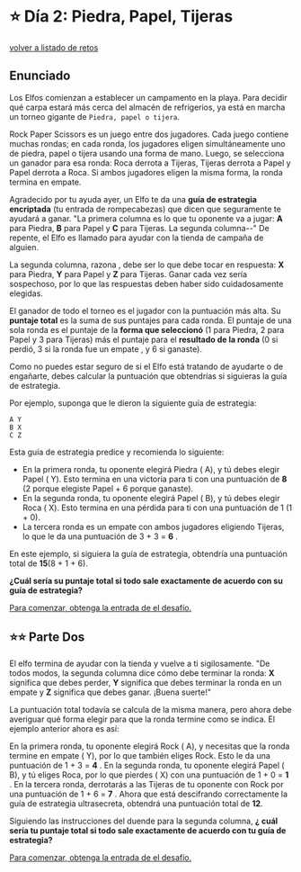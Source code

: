 # ⭐️ Día 2: Piedra, Papel, Tijeras
[volver a listado de retos](./../../README.md)

## Enunciado

Los Elfos comienzan a establecer un campamento en la playa. Para decidir qué carpa estará más cerca del almacén de refrigerios, ya está en marcha un torneo gigante de `Piedra, papel o tijera`.

Rock Paper Scissors es un juego entre dos jugadores. Cada juego contiene muchas rondas; en cada ronda, los jugadores eligen simultáneamente uno de piedra, papel o tijera usando una forma de mano. Luego, se selecciona un ganador para esa ronda: Roca derrota a Tijeras, Tijeras derrota a Papel y Papel derrota a Roca. Si ambos jugadores eligen la misma forma, la ronda termina en empate.

Agradecido por tu ayuda ayer, un Elfo te da una **guía de estrategia encriptada** (tu entrada de rompecabezas) que dicen que seguramente te ayudará a ganar. "La primera columna es lo que tu oponente va a jugar: **A** para Piedra, **B** para Papel y **C** para Tijeras. La segunda columna--" De repente, el Elfo es llamado para ayudar con la tienda de campaña de alguien.

La segunda columna, razona , debe ser lo que debe tocar en respuesta: **X** para Piedra, **Y** para Papel y **Z** para Tijeras. Ganar cada vez sería sospechoso, por lo que las respuestas deben haber sido cuidadosamente elegidas.

El ganador de todo el torneo es el jugador con la puntuación más alta. Su **puntaje total** es la suma de sus puntajes para cada ronda. El puntaje de una sola ronda es el puntaje de la **forma que seleccionó** (1 para Piedra, 2 para Papel y 3 para Tijeras) más el puntaje para el **resultado de la ronda** (0 si perdió, 3 si la ronda fue un empate , y 6 si ganaste).

Como no puedes estar seguro de si el Elfo está tratando de ayudarte o de engañarte, debes calcular la puntuación que obtendrías si siguieras la guía de estrategia.

Por ejemplo, suponga que le dieron la siguiente guía de estrategia:

```
A Y
B X
C Z
```

Esta guía de estrategia predice y recomienda lo siguiente:

  - En la primera ronda, tu oponente elegirá Piedra ( A), y tú debes elegir Papel ( Y). Esto termina en una victoria para ti con una puntuación de **8** (2 porque elegiste Papel + 6 porque ganaste).
  - En la segunda ronda, tu oponente elegirá Papel ( B), y tú debes elegir Roca ( X). Esto termina en una pérdida para ti con una puntuación de 1 (1 + 0).
  - La tercera ronda es un empate con ambos jugadores eligiendo Tijeras, lo que le da una puntuación de 3 + 3 = **6** .

En este ejemplo, si siguiera la guía de estrategia, obtendría una puntuación total de **15**(8 + 1 + 6).

**¿Cuál sería su puntaje total si todo sale exactamente de acuerdo con su guía de estrategia?**

[Para comenzar, obtenga la entrada de el desafío.](./input.txt)

## ⭐️⭐️ Parte Dos

El elfo termina de ayudar con la tienda y vuelve a ti sigilosamente. "De todos modos, la segunda columna dice cómo debe terminar la ronda: **X** significa que debes perder, **Y** significa que debes terminar la ronda en un empate y **Z** significa que debes ganar. ¡Buena suerte!"

La puntuación total todavía se calcula de la misma manera, pero ahora debe averiguar qué forma elegir para que la ronda termine como se indica. El ejemplo anterior ahora es así:

En la primera ronda, tu oponente elegirá Rock ( A), y necesitas que la ronda termine en empate ( Y), por lo que también eliges Rock. Esto le da una puntuación de 1 + 3 = **4** .
En la segunda ronda, tu oponente elegirá Papel ( B), y tú eliges Roca, por lo que pierdes ( X) con una puntuación de 1 + 0 = **1** .
En la tercera ronda, derrotarás a las Tijeras de tu oponente con Rock por una puntuación de 1 + 6 = **7** .
Ahora que está descifrando correctamente la guía de estrategia ultrasecreta, obtendrá una puntuación total de **12**.

Siguiendo las instrucciones del duende para la segunda columna, **¿ cuál sería tu puntaje total si todo sale exactamente de acuerdo con tu guía de estrategia?**

[Para comenzar, obtenga la entrada de el desafío.](./input.txt)